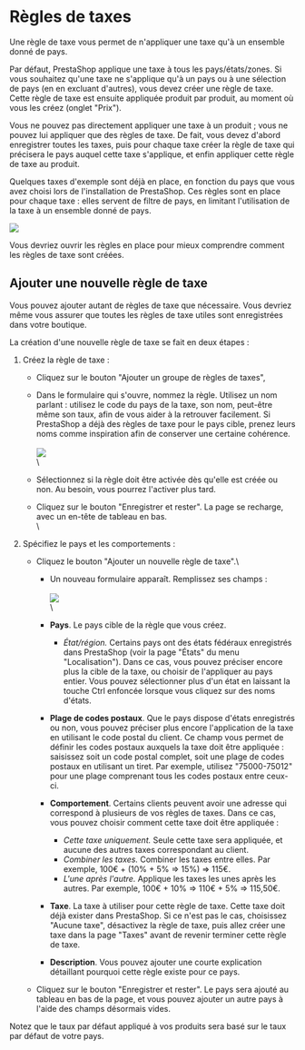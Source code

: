 # Règles de taxes

Une règle de taxe vous permet de n'appliquer une taxe qu'à un ensemble donné de pays.

Par défaut, PrestaShop applique une taxe à tous les pays/états/zones. Si vous souhaitez qu'une taxe ne s'applique qu'à un pays ou à une sélection de pays (en en excluant d'autres), vous devez créer une règle de taxe. Cette règle de taxe est ensuite appliquée produit par produit, au moment où vous les créez (onglet "Prix").

Vous ne pouvez pas directement appliquer une taxe à un produit ; vous ne pouvez lui appliquer que des règles de taxe. De fait, vous devez d'abord enregistrer toutes les taxes, puis pour chaque taxe créer la règle de taxe qui précisera le pays auquel cette taxe s'applique, et enfin appliquer cette règle de taxe au produit.

Quelques taxes d'exemple sont déjà en place, en fonction du pays que vous avez choisi lors de l'installation de PrestaShop. Ces règles sont en place pour chaque taxe : elles servent de filtre de pays, en limitant l'utilisation de la taxe à un ensemble donné de pays.

![](../../../../.gitbook/assets/52298351.png)

Vous devriez ouvrir les règles en place pour mieux comprendre comment les règles de taxe sont créées.

## Ajouter une nouvelle règle de taxe <a href="reglesdetaxes-ajouterunenouvelleregledetaxe" id="reglesdetaxes-ajouterunenouvelleregledetaxe"></a>

Vous pouvez ajouter autant de règles de taxe que nécessaire. Vous devriez même vous assurer que toutes les règles de taxe utiles sont enregistrées dans votre boutique.

La création d'une nouvelle règle de taxe se fait en deux étapes :

1. Créez la règle de taxe :
   * Cliquez sur le bouton "Ajouter un groupe de règles de taxes",
   * Dans le formulaire qui s'ouvre, nommez la règle. Utilisez un nom parlant : utilisez le code du pays de la taxe, son nom, peut-être même son taux, afin de vous aider à la retrouver facilement. Si PrestaShop a déjà des règles de taxe pour le pays cible, prenez leurs noms comme inspiration afin de conserver une certaine cohérence.\
     \
     ![](../../../../.gitbook/assets/52298352.png)\
     \

   * Sélectionnez si la règle doit être activée dès qu'elle est créée ou non. Au besoin, vous pourrez l'activer plus tard.
   * Cliquez sur le bouton "Enregistrer et rester". La page se recharge, avec un en-tête de tableau en bas.\
     \

2. Spécifiez le pays et les comportements :
   * Cliquez le bouton "Ajouter un nouvelle règle de taxe".\

     * Un nouveau formulaire apparaît. Remplissez ses champs :\
       \
       ![](../../../../.gitbook/assets/52298353.png)\
       \

     * **Pays**. Le pays cible de la règle que vous créez.
       * _État/région._ Certains pays ont des états fédéraux enregistrés dans PrestaShop (voir la page "États" du menu "Localisation"). Dans ce cas, vous pouvez préciser encore plus la cible de la taxe, ou choisir de l'appliquer au pays entier. Vous pouvez sélectionner plus d'un état en laissant la touche Ctrl enfoncée lorsque vous cliquez sur des noms d'états.
     * **Plage de codes postaux**. Que le pays dispose d'états enregistrés ou non, vous pouvez préciser plus encore l'application de la taxe en utilisant le code postal du client. Ce champ vous permet de définir les codes postaux auxquels la taxe doit être appliquée : saisissez soit un code postal complet, soit une plage de codes postaux en utilisant un tiret. Par exemple, utilisez "75000-75012" pour une plage comprenant tous les codes postaux entre ceux-ci.
     * **Comportement**. Certains clients peuvent avoir une adresse qui correspond à plusieurs de vos règles de taxes. Dans ce cas, vous pouvez choisir comment cette taxe doit être appliquée :
       * _Cette taxe uniquement._ Seule cette taxe sera appliquée, et aucune des autres taxes correspondant au client.
       * _Combiner les taxes._ Combiner les taxes entre elles. Par exemple, 100€ + (10% + 5% => 15%) => 115€.
       * _L'une après l'autre._ Applique les taxes les unes après les autres. Par exemple, 100€ + 10% => 110€ + 5% => 115,50€.
     * **Taxe**. La taxe à utiliser pour cette règle de taxe. Cette taxe doit déjà exister dans PrestaShop. Si ce n'est pas le cas, choisissez "Aucune taxe", désactivez la règle de taxe, puis allez créer une taxe dans la page "Taxes" avant de revenir terminer cette règle de taxe.
     * **Description**. Vous pouvez ajouter une courte explication détaillant pourquoi cette règle existe pour ce pays.
   * Cliquez sur le bouton "Enregistrer et rester". Le pays sera ajouté au tableau en bas de la page, et vous pouvez ajouter un autre pays à l'aide des champs désormais vides.

Notez que le taux par défaut appliqué à vos produits sera basé sur le taux par défaut de votre pays.
